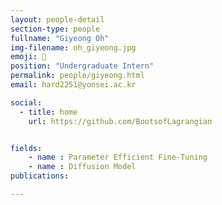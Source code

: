 ```yaml
---
layout: people-detail
section-type: people
fullname: "Giyeong Oh"
img-filename: oh_giyeong.jpg
emoji: 🤔
position: "Undergraduate Intern"
permalink: people/giyeong.html
email: hard2251@yonsei.ac.kr

social:
  - title: home
    url: https://github.com/BootsofLagrangian


fields:
    - name : Parameter Efficient Fine-Tuning
    - name : Diffusion Model
publications:

---
```

